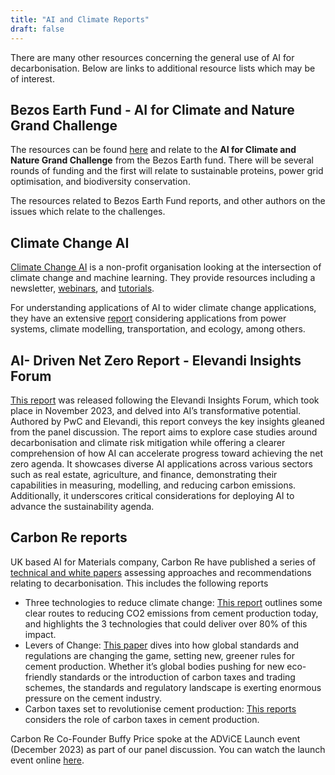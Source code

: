 ```yaml
---
title: "AI and Climate Reports"
draft: false
---
```


There are many other resources concerning the general use of AI for decarbonisation. Below are links to additional resource lists which may be of interest.

## Bezos Earth Fund - AI for Climate and Nature Grand Challenge

The resources can be found [here](https://www.aiforclimateandnature.org/resources/) and relate to the **AI for Climate and Nature Grand Challenge** from the Bezos Earth fund. There will be several rounds of funding and the first will relate to sustainable proteins, power grid optimisation, and biodiversity conservation. 

The resources related to Bezos Earth Fund reports, and other authors on the issues which relate to the challenges. 

## Climate Change AI

[Climate Change AI](https://www.climatechange.ai/) is a non-profit organisation looking at the intersection of climate change and machine learning. They provide resources including a newsletter, [webinars](https://www.youtube.com/c/ClimateChangeAI), and [tutorials](https://www.climatechange.ai/tutorials?). 

For understanding applications of AI to wider climate change applications, they have an extensive [report](https://dl.acm.org/doi/10.1145/3485128) considering applications from power systems, climate modelling, transportation, and ecology, among others. 


## AI- Driven Net Zero Report - Elevandi Insights Forum

[This report](https://www.pwc.com/sg/en/publications/assets/page/ai-driven-net-zero.pdf) was released following the Elevandi Insights Forum, which took place in November 2023, and delved into AI’s transformative potential. Authored by PwC and Elevandi, this report conveys the key insights gleaned from the panel discussion. The report aims to explore case studies around decarbonisation and climate risk mitigation while offering a clearer comprehension of how AI can accelerate progress toward achieving the net zero agenda. It showcases diverse AI applications across various sectors such as real estate, agriculture, and finance, demonstrating their capabilities in measuring, modelling, and reducing carbon emissions. Additionally, it underscores critical considerations for deploying AI to advance the sustainability agenda.

## Carbon Re reports

UK based AI for Materials company, Carbon Re have published a series of [technical and white papers](https://carbonre.com/whitepapers/) assessing approaches and recommendations relating to decarbonisation. This includes the following reports

* Three technologies to reduce climate change: [This report](https://carbonre.com/three-technologies-to-reduce-climate-change) outlines some clear routes to reducing CO2 emissions from cement production today, and highlights the 3 technologies that could deliver over 80% of this impact.
* Levers of Change: [This paper](https://carbonre.com/levers-of-change) dives into how global standards and regulations are changing the game, setting new, greener rules for cement production. Whether it’s global bodies pushing for new eco-friendly standards or the introduction of carbon taxes and trading schemes, the standards and regulatory landscape is exerting enormous pressure on the cement industry.
* Carbon taxes set to revolutionise cement production: [This reports](https://carbonre.com/carbon-taxes-set-to-revolutionise-cement-production/) considers the role of carbon taxes in cement production. 

Carbon Re Co-Founder Buffy Price spoke at the ADViCE Launch event (December 2023) as part of our panel discussion. You can watch the launch event online [here](https://www.youtube.com/watch?v=AqzKEXqrUb0).


